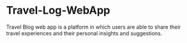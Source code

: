 # Travel-Log-WebApp
Travel Blog web app is a platform in which users are able to share their travel experiences and their personal insights and suggestions. 
